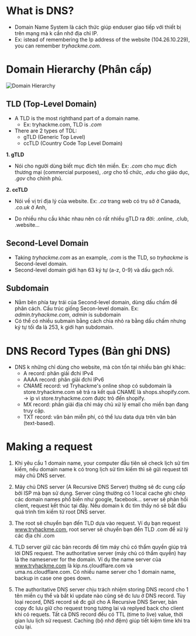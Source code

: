# What is DNS?
- Domain Name System là cách thức giúp enduser giao tiếp với thiết bị trên mạng mà k cần nhớ địa chỉ IP. 
- Ex: istead of remembering the Ip address of the website (104.26.10.229), you can remember *tryhackme.com*.

# Domain Hierarchy (Phân cấp)

![Domain Hierarchy](../images/domain-hierarchy.PNG)

## TLD (Top-Level Domain)
- A TLD is the most righthand part of a domain name.
	+ Ex: tryhackme.com, TLD is *.com*
- There are 2 types of TDL:
	+ gTLD (Generic Top Level)
	+ ccTLD (Country Code Top Level Domain)

**1. gTLD**
- Nói cho người dùng biết mục đích tên miền.
Ex: *.com* cho mục đích thương mại (commercial purposes), *.org* cho tổ chức, *.edu* cho giáo dục, *.gov* cho chính phủ.

**2. ccTLD**
- Nói về vị trí địa lý của website.
Ex: *.ca* trang web có trụ sở ở Canada, *.co.uk* ở Anh,

- Do nhiều nhu cầu khác nhau nên có rất nhiều gTLD ra đời: .online, .club, .website...

## Second-Level Domain
- Taking *tryhackme.com* as an example, *.com* is the TLD, so *tryhackme* is Second-level domain.
- Second-level domain giới hạn 63 ký tự (a-z, 0-9) và dấu gạch nối.

## Subdomain
- Nằm bên phía tay trái của Second-level domain, dùng dấu chấm để phân cách. Cấu trúc giống Secon-level domain.
Ex: *admin.tryhackme.com*, *admin* is subdomain
- Có thể có nhiều submain bằng cách chia nhỏ ra bằng dấu chấm nhưng ký tự tối đa là 253, k giới hạn subdomain.

# DNS Record Types (Bản ghi DNS)
- DNS k những chỉ dùng cho website, mà còn tồn tại nhiều bản ghi khác:
	+ A record: phân giải đchi IPv4
	+ AAAA record: phân giải đchi IPv6
	+ CNAME record: vd Tryhackme's online shop có subdomain là store.tryhackme.com sẽ trả ra kết quả CNAME là shops.shopify.com. -> ip vì store.tryhackme.com được trỏ đến shopify.
	+ MX record: phân giải địa chỉ máy chủ xử lý email cho miền bạn đang truy cập.
	+ TXT record: văn bản miễn phí, có thể lưu data dựa trên văn bản (text-based). 

# Making a request
1. Khi yêu cầu 1 domain name, your computer đầu tiên sẽ check lịch sử tìm kiếm, nếu domain name k có trong lịch sử tìm kiếm thì sẽ gửi request tới máy chủ DNS server.

2. Máy chủ DNS server (A Recursive DNS Server) thường sẽ đc cung cấp bởi ISP mà bạn sử dụng. Server cũng thường có 1 local cache ghi chép các domain names phổ biến như google, facebook... server sẽ phản hồi client, request kết thúc tại đây. Nếu domain k đc tìm thấy nó sẽ bắt đầu quá trình tìm kiếm từ root DNS server.

3. The root sẽ chuyển bạn đến TLD dựa vào request. Ví dụ bạn request www.tryhackme.com, root server sẽ chuyển bạn đến TLD .com để xử lý các địa chỉ .com

4. TLD server giữ các bản records để tìm máy chủ có thẩm quyền giúp trả lời DNS request. The authoritative server (máy chủ có thẩm quyền) hay là the nameserver for the domain. Ví dụ the name server của www.tryhackme.com là kip.ns.cloudflare.com và uma.ns.cloudflare.com. Có nhiều name server cho 1 domain name, backup in case one goes down.

5. The authoritative DNS server chịu trách nhiệm storing DNS record cho 1 tên miền cụ thể và bất kì update nào cũng sẽ đc lưu ở DNS record. Tùy loại record, DNS record sẽ đc gửi cho A Recursive DNS Server, bản copy đc lưu giữ cho request trong tương lai và replyed back cho client khi có requets. Tất cả DNS record đều có TTL (time to live) value, thời gian lưu lịch sử request. Caching (bộ nhớ đệm) giúp tiết kiệm time khi tra cứu lại.